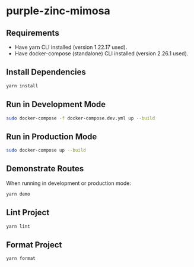 # purple-zinc-mimosa

## Requirements

- Have yarn CLI installed (version 1.22.17 used).
- Have docker-compose (standalone) CLI installed (version 2.26.1 used).

## Install Dependencies

```bash
yarn install
```

## Run in Development Mode

```bash
sudo docker-compose -f docker-compose.dev.yml up --build
```

## Run in Production Mode

```bash
sudo docker-compose up --build
```

## Demonstrate Routes

When running in development or production mode:

```bash
yarn demo
```

## Lint Project

```bash
yarn lint
```

## Format Project

```bash
yarn format
```
